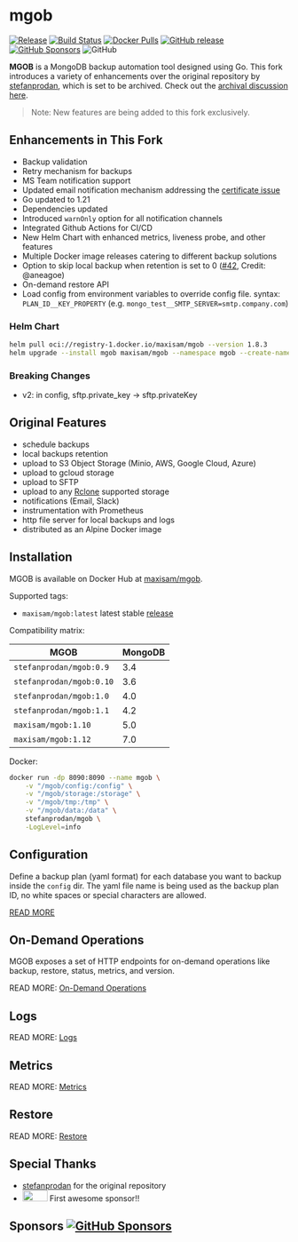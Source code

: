 # mgob

[![Release](https://github.com/maxisam/mgob/actions/workflows/release.yml/badge.svg)](https://github.com/maxisam/mgob/actions/workflows/release.yml)
[![Build Status](https://github.com/maxisam/mgob/actions/workflows/build.yml/badge.svg)](https://github.com/maxisam/mgob/actions/workflows/build.yml)
[![Docker Pulls](https://img.shields.io/docker/pulls/maxisam/mgob)](https://hub.docker.com/r/maxisam/mgob/)
[![GitHub release](https://img.shields.io/github/release/maxisam/mgob.svg)](https://GitHub.com/maxisam/mgob/releases/)
[![GitHub Sponsors](https://img.shields.io/github/sponsors/maxisam?label=Sponsor%20this%20project%20%E2%9D%A4%EF%B8%8F&)](https://github.com/sponsors/maxisam)
![GitHub](https://img.shields.io/github/license/maxisam/mgob)

**MGOB** is a MongoDB backup automation tool designed using Go. This fork introduces a variety of enhancements over the original repository by [stefanprodan](https://github.com/stefanprodan/mgob), which is set to be archived. Check out the [archival discussion here](https://github.com/stefanprodan/mgob/issues/161).

> Note: New features are being added to this fork exclusively.

## Enhancements in This Fork

- Backup validation
- Retry mechanism for backups
- MS Team notification support
- Updated email notification mechanism addressing the [certificate issue](https://github.com/stefanprodan/mgob/issues/160)
- Go updated to 1.21
- Dependencies updated
- Introduced `warnOnly` option for all notification channels
- Integrated Github Actions for CI/CD
- New Helm Chart with enhanced metrics, liveness probe, and other features
- Multiple Docker image releases catering to different backup solutions
- Option to skip local backup when retention is set to 0 ([#42](https://github.com/maxisam/mgob/pull/42), Credit: @aneagoe)
- On-demand restore API
- Load config from environment variables to override config file. syntax: `PLAN_ID__KEY_PROPERTY` (e.g. `mongo_test__SMTP_SERVER=smtp.company.com`)

### Helm Chart

```bash
helm pull oci://registry-1.docker.io/maxisam/mgob --version 1.8.3
helm upgrade --install mgob maxisam/mgob --namespace mgob --create-namespace
```

### Breaking Changes

- v2: in config, sftp.private_key -> sftp.privateKey

## Original Features

- schedule backups
- local backups retention
- upload to S3 Object Storage (Minio, AWS, Google Cloud, Azure)
- upload to gcloud storage
- upload to SFTP
- upload to any [Rclone](https://rclone.org/) supported storage
- notifications (Email, Slack)
- instrumentation with Prometheus
- http file server for local backups and logs
- distributed as an Alpine Docker image

## Installation

MGOB is available on Docker Hub at [maxisam/mgob](https://hub.docker.com/r/maxisam/mgob).

Supported tags:

- `maxisam/mgob:latest` latest stable [release](https://github.com/maxisam/mgob/releases)

Compatibility matrix:

| MGOB                     | MongoDB |
| ------------------------ | ------- |
| `stefanprodan/mgob:0.9`  | 3.4     |
| `stefanprodan/mgob:0.10` | 3.6     |
| `stefanprodan/mgob:1.0`  | 4.0     |
| `stefanprodan/mgob:1.1`  | 4.2     |
| `maxisam/mgob:1.10`      | 5.0     |
| `maxisam/mgob:1.12`      | 7.0     |

Docker:

```bash
docker run -dp 8090:8090 --name mgob \
    -v "/mgob/config:/config" \
    -v "/mgob/storage:/storage" \
    -v "/mgob/tmp:/tmp" \
    -v "/mgob/data:/data" \
    stefanprodan/mgob \
    -LogLevel=info
```

## Configuration

Define a backup plan (yaml format) for each database you want to backup inside the `config` dir.
The yaml file name is being used as the backup plan ID, no white spaces or special characters are allowed.

[READ MORE](.document/BACKUP_PLAN.md)

## On-Demand Operations

MGOB exposes a set of HTTP endpoints for on-demand operations like backup, restore, status, metrics, and version.

READ MORE: [On-Demand Operations](.document/ON_DEMAND_OPERATION.md)

## Logs

READ MORE: [Logs](.document/LOGS.md)

## Metrics

READ MORE: [Metrics](.document/METRICS.md)

## Restore

READ MORE: [Restore](.document/RESTORE.md)

## Special Thanks

- [stefanprodan](https://github.com/stefanprodan) for the original repository
- [<img src=".etc/deranged.svg" width="45" height="20" />](https://github.com/derangeddk)
  First awesome sponsor!!

## Sponsors [![GitHub Sponsors](https://img.shields.io/github/sponsors/maxisam?label=Sponsor%20this%20project%20%E2%9D%A4%EF%B8%8F&)](https://github.com/sponsors/maxisam)

<!-- sponsors --><!-- sponsors -->
